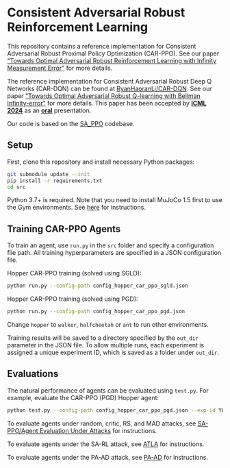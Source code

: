 # Consistent Adversarial Robust Reinforcement Learning

This repository contains a reference implementation for Consistent Adversarial Robust Proximal Policy Optimization (CAR-PPO).  See our paper ["Towards Optimal Adversarial Robust Reinforcement Learning with Infinity Measurement Error"]() for more details. 

The reference implementation for Consistent Adversarial Robust Deep Q Networks (CAR-DQN) can be found at [RyanHaoranLi/CAR-DQN](https://github.com/RyanHaoranLi/CAR-DQN). See our paper ["Towards Optimal Adversarial Robust Q-learning with Bellman Infinity-error"](https://arxiv.org/abs/2402.02165) for more details. This paper has been accepted by [**ICML 2024**](https://proceedings.mlr.press/v235/li24cl.html) as an [**oral**](https://icml.cc/virtual/2024/oral/35463) presentation.

Our code is based on the [SA_PPO](https://github.com/huanzhang12/SA_PPO) codebase.


## Setup

First, clone this repository and install necessary Python packages:

```bash
git submodule update --init
pip install -r requirements.txt
cd src
```

Python 3.7+ is required. Note that you need to install MuJoCo 1.5 first to use the Gym environments. See [here](https://github.com/openai/mujoco-py/blob/9ea9bb000d6b8551b99f9aa440862e0c7f7b4191/README.md#requirements) for instructions.

## Training CAR-PPO Agents

To train an agent, use `run.py` in the `src` folder and specify a configuration file path.  All training hyperparameters are specified in a JSON configuration file.

Hopper CAR-PPO training (solved using SGLD):

```bash
python run.py --config-path config_hopper_car_ppo_sgld.json
```

Hopper CAR-PPO training (solved using PGD):

```bash
python run.py --config-path config_hopper_car_ppo_pgd.json
```

Change `hopper` to `walker`, `halfcheetah` or `ant` to run other environments.

Training results will be saved to a directory specified by the `out_dir` parameter in the JSON file. To allow multiple runs, each experiment is 
assigned a unique experiment ID, which is saved as a folder under `out_dir`.

## Evaluations

The natural performance of agents can be evaluated using `test.py`.  For example, evaluate the CAR-PPO (PGD) Hopper agent:

```bash
python test.py --config-path config_hopper_car_ppo_pgd.json --exp-id YOUR_EXP_ID --deterministic
```

To evaluate agents under random, critic, RS, and MAD attacks, see [SA-PPO/Agent Evaluation Under Attacks](https://github.com/huanzhang12/SA_PPO?tab=readme-ov-file#agent-evaluation-under-attacks) for instructions.

To evaluate agents under the SA-RL attack, see [ATLA](https://github.com/huanzhang12/ATLA_robust_RL) for instructions.

To evaluate agents under the PA-AD attack, see [PA-AD](https://github.com/umd-huang-lab/paad_adv_rl/tree/master/code_mujoco) for instructions.
